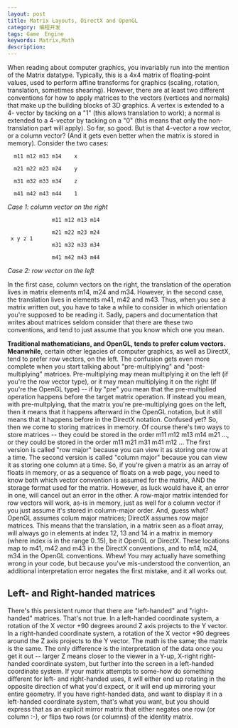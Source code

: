 ```yaml
---
layout: post
title: Matrix Layouts, DirectX and OpenGL
category: 编程开发
tags: Game　Engine
keywords: Matrix,Math
description: 
---
```

When reading about computer graphics, you invariably run into the mention of the Matrix datatype. Typically, this is a 4x4 matrix of floating-point values, used to perform affine transforms for graphics (scaling, rotation, translation, sometimes shearing).
However, there are at least two different conventions for how to apply matrices to the vectors (vertices and normals) that make up the building blocks of 3D graphics. A vertex is extended to a 4- vector by tacking on a "1" (this allows translation to work); a normal is extended to a 4-vector by tacking on a "0" (this means that only the non-translation part will apply). So far, so good. But is that 4-vector a row vector, or a column vector? (And it gets even better when the matrix is stored in memory).
Consider the two cases:

      m11 m12 m13 m14    x

      m21 m22 m23 m24    y

      m31 m32 m33 m34    z

      m41 m42 m43 m44    1
    
_Case 1: column vector on the right_



                  m11 m12 m13 m14

                  m21 m22 m23 m24
     x y z 1
                  m31 m32 m33 m34

                  m41 m42 m43 m44
    
_Case 2: row vector on the left_


In the first case, column vectors on the right, the translation of the operation lives in matrix elements m14, m24 and m34. However, in the second case, the translation lives in elements m41, m42 and m43. Thus, when you see a matrix written out, you have to take a while to consider in which orientation you're supposed to be reading it. Sadly, papers and documentation that writes about matrices seldom consider that there are these two conventions, and tend to just assume that you know which one you mean.
 
**Traditional mathematicians, and OpenGL, tends to prefer colum vectors. Meanwhile**, certain other legacies of computer graphics, as well as DirectX, tend to prefer row vectors, on the left. The confusion gets even more complete when you start talking about "pre-multiplying" and "post-multiplying" matrices. Pre-multiplying may mean multiplying it on the left (if you're the row vector type), or it may mean multiplying it on the right (if you're the OpenGL type) -- if by "pre" you mean that the pre-multiplied operation happens before the target matrix operation. If instead you mean, with pre-multplying, that the matrix you're pre-multiplying goes on the left, then it means that it happens afterward in the OpenGL notation, but it still means that it happens before in the DirectX notation.
Confused yet?
So, then we come to storing matrices in memory. Of course there's two ways to store matrices -- they could be stored in the order m11 m12 m13 m14 m21 ..., or they could be stored in the order m11 m21 m31 m41 m12 ... The first version is called "row major" because you can view it as storing one row at a time. The second version is called "column major" because you can view it as storing one column at a time.
So, if you're given a matrix as an array of floats in memory, or as a sequence of floats on a web page, you need to know both which vector convention is assumed for the matrix, AND the storage format used for the matrix. However, as luck would have it, an error in one, will cancel out an error in the other. A row-major matrix intended for row vectors will work, as-is in memory, just as well for a column vector if you just assume it's stored in column-major order.
And, guess what? OpenGL assumes colum major matrices; DirectX assumes row major matrices. This means that the translation, in a matrix seen as a float array, will always go in elements at index 12, 13 and 14 in a matrix in memory (where index is in the range 0..15), be it OpenGL or DirectX. These locations map to m41, m42 and m43 in the DirectX conventions, and to m14, m24, m34 in the OpenGL conventions. Whew! You may actually have something wrong in your code, but because you've mis-understood the convention, an additional interpretation error negates the first mistake, and it all works out.
## Left- and Right-handed matrices
There's this persistent rumor that there are "left-handed" and "right-handed" matrices. That's not true. In a left-handed coordinate system, a rotation of the X vector +90 degrees around Z axis projects to the Y vector. In a right-handed coordinate system, a rotation of the X vector +90 degrees around the Z axis projects to the Y vector. The math is the same; the matrix is the same. The only difference is the interpretation of the data once you get it out -- larger Z means closer to the viewer in a Y-up, X-right right-handed coordinate system, but further into the screen in a left-handed coordinate system. If your matrix attempts to some-how do something different for left- and right-handed uses, it will either end up rotating in the opposite direction of what you'd expect, or it will end up mirroring your entire geometry. If you have right-handed data, and want to display it in a left-handed coordinate system, that's what you want, but you should express that as an explicit mirror matrix that either negates one row (or column :-), or flips two rows (or columns) of the identity matrix.



